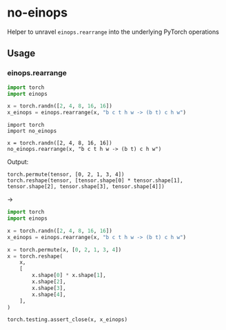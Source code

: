# no-einops
Helper to unravel `einops.rearrange` into the underlying PyTorch operations

## Usage

### einops.rearrange

```python
import torch
import einops

x = torch.randn([2, 4, 8, 16, 16])
x_einops = einops.rearrange(x, "b c t h w -> (b t) c h w")
```


```
import torch
import no_einops

x = torch.randn([2, 4, 8, 16, 16])
no_einops.rearrange(x, "b c t h w -> (b t) c h w")
```

Output:

```
torch.permute(tensor, [0, 2, 1, 3, 4])
torch.reshape(tensor, [tensor.shape[0] * tensor.shape[1], tensor.shape[2], tensor.shape[3], tensor.shape[4]])
```

->

```python
import torch
import einops

x = torch.randn([2, 4, 8, 16, 16])
x_einops = einops.rearrange(x, "b c t h w -> (b t) c h w")

x = torch.permute(x, [0, 2, 1, 3, 4])
x = torch.reshape(
    x,
    [
        x.shape[0] * x.shape[1],
        x.shape[2],
        x.shape[3],
        x.shape[4],
    ],
)

torch.testing.assert_close(x, x_einops)

```
